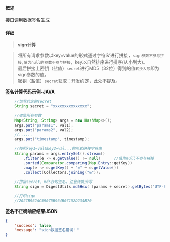 ####  概述

接口调用数据签名生成

####  详细

> __sign计算__

> 将所有请求参数以key=value的形式通过字符‘&’进行拼接，`sign参数不参与拼接,值为null的参数不参与拼接`，key以自然排序进行排序(从小到大)。 <br />
> 最后拼接上密钥（盐值）`secret`进行MD5（32位）得到的值`转换大写`即为sign参数的值。<br />
> 密钥（盐值）`secret`获取：开发约定，此处不提及。

__签名计算代码示例-JAVA__
```java
    //填写约定的secret
    String secret = "xxxxxxxxxxxxxxx";
    
    //收集所有参数
    Map<String, String> args = new HashMap<>();
    args.put("params1", val1);
    args.put("params2", val2);
    //......
    args.put("timestamp", timestamp);
    
    //按照key1=val&key2=val...的形式拼接字符串
    String params = args.entrySet().stream()
        .filter(e -> e.getValue() != null)      //值为null不参与拼接
        .sorted(Comparator.comparing(Map.Entry::getKey))
        .map(e -> e.getKey() + "=" + e.getValue())
        .collect(Collectors.joining("&"));
    
    //拼接secret，md5获取签名，注意转换大写
    String sign = DigestUtils.md5Hex( (params + secret).getBytes("UTF-8") ).toUpperCase();
    
    //打印sign
    //202CB962AC59075B964B07152D234B70
```

__签名不正确响应结果JSON__
```json
{
    "success": false,
    "message": "sign数据签名错误！"
}
```